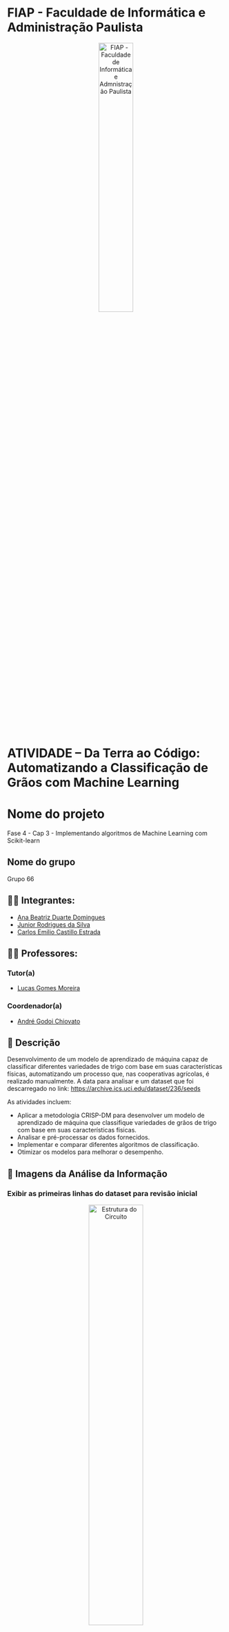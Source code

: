 # FIAP - Faculdade de Informática e Administração Paulista

<p align="center">
<a href= "https://www.fiap.com.br/"><img src="assets/logo-fiap.png" alt="FIAP - Faculdade de Informática e Admnistração Paulista" border="0" width=40% height=40%></a>
</p>

<br>

# ATIVIDADE – Da Terra ao Código: Automatizando a Classificação de Grãos com Machine Learning

# Nome do projeto
Fase 4 - Cap 3 - Implementando algoritmos de Machine Learning com Scikit-learn

## Nome do grupo
Grupo 66

## 👨‍🎓 Integrantes: 
- <a href="https://www.linkedin.com/in/">Ana Beatriz Duarte Domingues</a>
- <a href="https://www.linkedin.com/in/jrsilva051/">Junior Rodrigues da Silva</a>
- <a href="https://www.linkedin.com/in/">Carlos Emilio Castillo Estrada</a>

## 👩‍🏫 Professores:
### Tutor(a) 
- <a href="https://www.linkedin.com/company/inova-fusca">Lucas Gomes Moreira</a>
### Coordenador(a)
- <a href="https://www.linkedin.com/company/inova-fusca">André Godoi Chiovato</a>


## 📜 Descrição
Desenvolvimento de um modelo de aprendizado de máquina capaz de classificar diferentes variedades de trigo com base em suas características físicas, automatizando um processo que, nas cooperativas agrícolas, é realizado manualmente. A data para analisar e um dataset que foi descarregado no link: <a href="https://archive.ics.uci.edu/dataset/236/seeds">https://archive.ics.uci.edu/dataset/236/seeds</a>

As atividades incluem:
- Aplicar a metodologia CRISP-DM para desenvolver um modelo de aprendizado de máquina que classifique variedades de grãos de trigo com base em suas características físicas.
- Analisar e pré-processar os dados fornecidos.
- Implementar e comparar diferentes algoritmos de classificação.
- Otimizar os modelos para melhorar o desempenho.
 


## 📸 Imagens da Análise da Informação
### Exibir as primeiras linhas do dataset para revisão inicial 

<p align="center">
  <img src="assets/1_analisis_describ.jpg" alt="Estrutura do Circuito" border="0" width="50%" height="50%">
</p>

<p align="center">
  <strong>Figura 1:</strong> Estatística Descritiva
</p>

### Histograma dos atributos (Informação do dataset)

<p align="center">
  <img src="assets/2_histograma.jpg" alt="Histograma dos Atributos" border="0" width="50%" height="50%">
</p>

<p align="center">
  <strong>Figura 2:</strong> Histograma dos Atributos
</p>

### Boxplots das Caraterísticas

<p align="center">
  <img src="assets/3_Boxplot_caracteristicas.jpg" alt="Boxplots das Caraterísticas" border="0" width="50%" height="50%">
</p>

<p align="center">
  <strong>Figura 3:</strong> Boxplots das Caraterísticas
</p>

### Dispersão das variedades de semente pelas características

<p align="center">
  <img src="assets/4_Dispersao.jpg" alt="Boxplots das Caraterísticas" border="0" width="50%" height="50%">
</p>

<p align="center">
  <strong>Figura 4:</strong> Dispersão das variedades de semente pelas características
</p>
### Matriz de correlação pelas características
<p align="center">
  <img src="assets/6_MatrizCorrelacao.jpg" alt="Dispersão das variedades de semente pelas características" border="0" width="50%" height="50%">
</p>

<p align="center">
  <strong>Figura 4:</strong> Matriz de correlação pelas características
</p>

### Matriz de confusão
<p align="center">
  <img src="assets/4_MatrizConfusao.jpg" alt="Matriz de confusão" border="0" width="50%" height="50%">
</p>

<p align="center">
  <strong>Figura 4:</strong> Matriz de confusão
</p>

### Comparação de Desempenho
<p align="center">
  <img src="assets/5_ComparacaoDesempenho.jpg" alt="Comparação de Desempenho" border="0" width="50%" height="50%">
</p>

<p align="center">
  <strong>Figura 4:</strong> Comparação de Desempenho
</p>

### A pasta document contém o pdf explicativo onde se interpretam os resultados e se extraem os insights mais relevantes.
### A pasta src contém o análise das informações no arquivo "analisis_dataset.ipynb".

## 📁 Estrutura de pastas

Dentre os arquivos e pastas presentes na raiz do projeto, definem-se:

- <b>.github</b>: Nesta pasta ficarão os arquivos de configuração específicos do GitHub que ajudam a gerenciar e automatizar processos no repositório.

- <b>assets</b>: aqui estão os arquivos relacionados a elementos não-estruturados deste repositório, como imagens.

- <b>config</b>: Posicione aqui arquivos de configuração que são usados para definir parâmetros e ajustes do projeto.

- <b>document</b>: aqui estão todos os documentos do projeto que as atividades poderão pedir. Na subpasta "other", adicione documentos complementares e menos importantes.

- <b>scripts</b>: Posicione aqui scripts auxiliares para tarefas específicas do seu projeto. Exemplo: deploy, migrações de banco de dados, backups.

- <b>src</b>: Todo o código fonte criado para o desenvolvimento do projeto ao longo das 7 fases.

- <b>README.md</b>: arquivo que serve como guia e explicação geral sobre o projeto (o mesmo que você está lendo agora).

## 🔧 Como executar o código
### 💼 Pré-requisitos
Antes de iniciar, certifique-se de que você tem:

1. Python instalado, recomenda-se a versão 3.8 ou superior.
2. As bibliotecas necessárias: 'numpy', 'pandas', 'matplotlib', 'seaborn', 'streamlit', 'scikit-learn' e 'mysql-connector-python'.
   

### 🚀 Passo a Passo

### 🎥 Vídeo Demonstrativo 
O vídeo demonstrativo do projeto, está disponível no YouTube.
LINK

## 🗃 Histórico de lançamentos

* 0.1.0 - 03/12/2024
    *

## 📋 Licença

<img style="height:22px!important;margin-left:3px;vertical-align:text-bottom;" src="https://mirrors.creativecommons.org/presskit/icons/cc.svg?ref=chooser-v1"><img style="height:22px!important;margin-left:3px;vertical-align:text-bottom;" src="https://mirrors.creativecommons.org/presskit/icons/by.svg?ref=chooser-v1"><p xmlns:cc="http://creativecommons.org/ns#" xmlns:dct="http://purl.org/dc/terms/"><a property="dct:title" rel="cc:attributionURL" href="https://github.com/agodoi/template">MODELO GIT FIAP</a> por <a rel="cc:attributionURL dct:creator" property="cc:attributionName" href="https://fiap.com.br">Fiap</a> está licenciado sobre <a href="http://creativecommons.org/licenses/by/4.0/?ref=chooser-v1" target="_blank" rel="license noopener noreferrer" style="display:inline-block;">Attribution 4.0 International</a>.</p>
